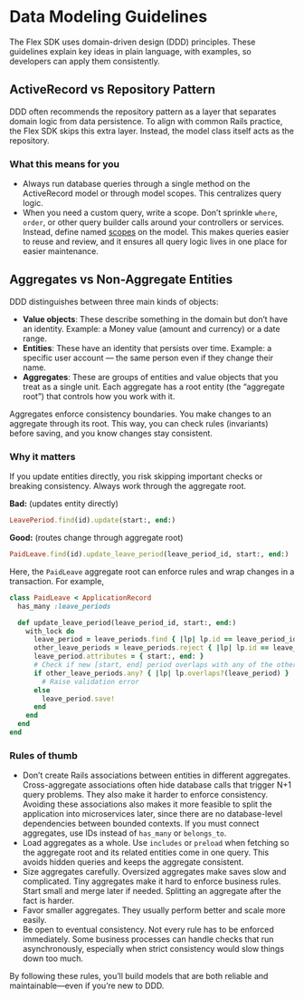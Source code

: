# Data Modeling Guidelines

The Flex SDK uses domain-driven design (DDD) principles. These guidelines explain key ideas in plain language, with examples, so developers can apply them consistently.

## ActiveRecord vs Repository Pattern

DDD often recommends the repository pattern as a layer that separates domain logic from data persistence. To align with common Rails practice, the Flex SDK skips this extra layer. Instead, the model class itself acts as the repository.

### What this means for you

- Always run database queries through a single method on the ActiveRecord model or through model scopes. This centralizes query logic.  
- When you need a custom query, write a scope. Don’t sprinkle `where`, `order`, or other query builder calls around your controllers or services. Instead, define named [scopes](https://guides.rubyonrails.org/active_record_querying.html#scopes) on the model. This makes queries easier to reuse and review, and it ensures all query logic lives in one place for easier maintenance.

## Aggregates vs Non-Aggregate Entities

DDD distinguishes between three main kinds of objects:

- **Value objects**: These describe something in the domain but don’t have an identity. Example: a Money value (amount and currency) or a date range.  
- **Entities**: These have an identity that persists over time. Example: a specific user account — the same person even if they change their name.  
- **Aggregates**: These are groups of entities and value objects that you treat as a single unit. Each aggregate has a root entity (the “aggregate root”) that controls how you work with it.

Aggregates enforce consistency boundaries. You make changes to an aggregate through its root. This way, you can check rules (invariants) before saving, and you know changes stay consistent.

### Why it matters

If you update entities directly, you risk skipping important checks or breaking consistency. Always work through the aggregate root.

**Bad:** (updates entity directly)

```ruby
LeavePeriod.find(id).update(start:, end:)
```

**Good:** (routes change through aggregate root)

```ruby
PaidLeave.find(id).update_leave_period(leave_period_id, start:, end:)
```

Here, the `PaidLeave` aggregate root can enforce rules and wrap changes in a transaction. For example,

```ruby
class PaidLeave < ApplicationRecord
  has_many :leave_periods

  def update_leave_period(leave_period_id, start:, end:)
    with_lock do
      leave_period = leave_periods.find { |lp| lp.id == leave_period_id }
      other_leave_periods = leave_periods.reject { |lp| lp.id == leave_period_id }
      leave_period.attributes = { start:, end: }
      # Check if new [start, end] period overlaps with any of the other leave periods
      if other_leave_periods.any? { |lp| lp.overlaps?(leave_period) }
        # Raise validation error
      else
        leave_period.save!
      end
    end
  end
end
```

### Rules of thumb

- Don’t create Rails associations between entities in different aggregates. Cross-aggregate associations often hide database calls that trigger N+1 query problems. They also make it harder to enforce consistency. Avoiding these associations also makes it more feasible to split the application into microservices later, since there are no database-level dependencies between bounded contexts. If you must connect aggregates, use IDs instead of `has_many` or `belongs_to`.  
- Load aggregates as a whole. Use `includes` or `preload` when fetching so the aggregate root and its related entities come in one query. This avoids hidden queries and keeps the aggregate consistent.  
- Size aggregates carefully. Oversized aggregates make saves slow and complicated. Tiny aggregates make it hard to enforce business rules. Start small and merge later if needed. Splitting an aggregate after the fact is harder.  
- Favor smaller aggregates. They usually perform better and scale more easily.  
- Be open to eventual consistency. Not every rule has to be enforced immediately. Some business processes can handle checks that run asynchronously, especially when strict consistency would slow things down too much.

By following these rules, you’ll build models that are both reliable and maintainable—even if you’re new to DDD.
